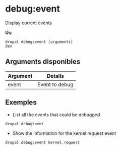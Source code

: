 # debug:event
Display current events 

**Ús:**
```
drupal debug:event [arguments]
dev
```

## Arguments disponibles
Argument | Detalls
---------|-------------
event | Event to debug

## Exemples
* List all the events that could be debugged
```
drupal debug:evet
```
* Show the information for the kernel.request event
```
drupal debug:event kernel.request
```
